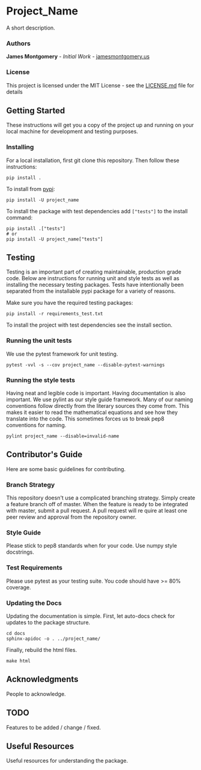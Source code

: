 # Project_Name

A short description.

### Authors

**James Montgomery** - *Initial Work* - [jamesmontgomery.us](http://jamesmontgomery.us)

### License

This project is licensed under the MIT License - see the [LICENSE.md](LICENSE.md) file for details

## Getting Started

These instructions will get you a copy of the project up and running on your local machine for development and testing purposes.

### Installing

For a local installation, first git clone this repository. Then follow these instructions:

```
pip install .
```

To install from [pypi](#):

```
pip install -U project_name
```

To install the package with test dependencies add `["tests"]` to the install command:

```
pip install .["tests"]
# or
pip install -U project_name["tests"]
```

## Testing

Testing is an important part of creating maintainable, production grade code. Below are instructions for running unit and style tests as well as installing the necessary testing packages. Tests have intentionally been separated from the installable pypi package for a variety of reasons.

Make sure you have the required testing packages:

```
pip install -r requirements_test.txt
```

To install the project  with test dependencies see the install section.

### Running the unit tests

We use the pytest framework for unit testing.

```
pytest -vvl -s --cov project_name --disable-pytest-warnings
```

### Running the style tests

Having neat and legible code is important. Having documentation is also important. We use pylint as our style guide framework. Many of our naming conventions follow directly from the literary sources they come from. This makes it easier to read the mathematical equations and see how they translate into the code. This sometimes forces us to break pep8 conventions for naming.

```
pylint project_name --disable=invalid-name
```

## Contributor's Guide

Here are some basic guidelines for contributing.

### Branch Strategy

This repository doesn't use a complicated branching strategy. Simply create a feature branch off of master. When the feature is ready to be integrated with master, submit a pull request. A pull request will re quire at least one peer review and approval from the repository owner.

### Style Guide

Please stick to pep8 standards when for your code. Use numpy style docstrings.

### Test Requirements

Please use pytest as your testing suite. You code should have >= 80% coverage.

### Updating the Docs

<!--
sphinx-quickstart --ext-autodoc
# comment conf.py file
# add docs/.nojekyll file
# update build dir in docs/Makefile
# update static dir in docs/conf.py
# create dummy docs/index.html
-->

Updating the documentation is simple. First, let auto-docs check for updates to the package structure.

```
cd docs
sphinx-apidoc -o . ../project_name/
```

Finally, rebuild the html files.

```
make html
```

## Acknowledgments

People to acknowledge.

## TODO

Features to be added / change / fixed.

## Useful Resources

Useful resources for understanding the package.
